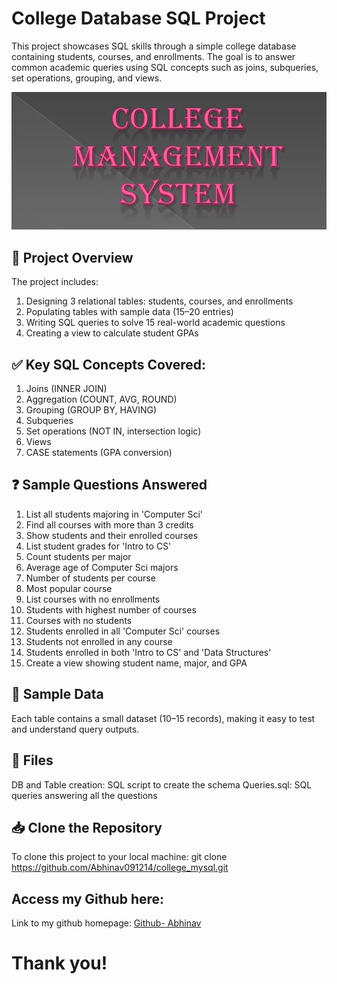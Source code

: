 # College Database SQL Project
This project showcases SQL skills through a simple college database containing students, courses, and enrollments. The goal is to answer common academic queries using SQL concepts such as joins, subqueries, set operations, grouping, and views.

![](https://github.com/Abhinav091214/college_mysql/blob/main/logo.jpg)

## 📁 Project Overview
The project includes:

1. Designing 3 relational tables: students, courses, and enrollments
2. Populating tables with sample data (15–20 entries)
3. Writing SQL queries to solve 15 real-world academic questions
4. Creating a view to calculate student GPAs



## ✅ Key SQL Concepts Covered:

1.	Joins (INNER JOIN)
2.	Aggregation (COUNT, AVG, ROUND)
3.	Grouping (GROUP BY, HAVING)
4.	Subqueries
5.	Set operations (NOT IN, intersection logic)
6.	Views
7.	CASE statements (GPA conversion)


## ❓ Sample Questions Answered

1.	List all students majoring in 'Computer Sci'
2.	Find all courses with more than 3 credits
3.	Show students and their enrolled courses
4.	List student grades for 'Intro to CS'
5.	Count students per major
6.	Average age of Computer Sci majors
7.	Number of students per course
8.	Most popular course
9.	List courses with no enrollments
10.	Students with highest number of courses
11.	Courses with no students
12.	Students enrolled in all 'Computer Sci' courses
13.	Students not enrolled in any course
14.	Students enrolled in both 'Intro to CS' and 'Data Structures'
15.	Create a view showing student name, major, and GPA

## 🧪 Sample Data
Each table contains a small dataset (10–15 records), making it easy to test and understand query outputs.

## 📁 Files
DB and Table creation: SQL script to create the schema
Queries.sql: SQL queries answering all the questions

## 📥 Clone the Repository
To clone this project to your local machine:
git clone https://github.com/Abhinav091214/college_mysql.git

## Access my Github here:
Link to my github homepage: [Github- Abhinav](https://github.com/Abhinav091214)

# Thank you!

